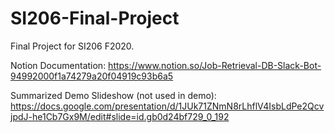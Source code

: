 # SI206-Final-Project
Final Project for SI206 F2020.

Notion Documentation: https://www.notion.so/Job-Retrieval-DB-Slack-Bot-94992000f1a74279a20f04919c93b6a5 

Summarized Demo Slideshow (not used in demo): https://docs.google.com/presentation/d/1JUk71ZNmN8rLhflV4IsbLdPe2QcvjpdJ-he1Cb7Gx9M/edit#slide=id.gb0d24bf729_0_192
